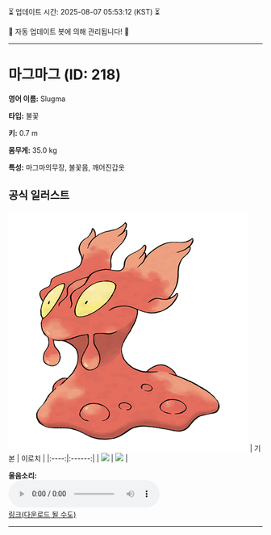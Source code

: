 
⏳ 업데이트 시간: 2025-08-07 05:53:12 (KST) ⏳

🤖 자동 업데이트 봇에 의해 관리됩니다! 🤖

---

# 마그마그 (ID: 218)
**영어 이름:** Slugma

**타입:** 불꽃

**키:** 0.7 m

**몸무게:** 35.0 kg

**특성:** 마그마의무장, 불꽃몸, 깨어진갑옷

## 공식 일러스트
![](https://raw.githubusercontent.com/PokeAPI/sprites/master/sprites/pokemon/other/official-artwork/218.png)
| 기본 | 이로치 |
|:----:|:------:|
| <img src="http://play.pokemonshowdown.com/sprites/ani/slugma.gif" width="200"> | <img src="http://play.pokemonshowdown.com/sprites/ani-shiny/slugma.gif" width="200"> |

**울음소리:**<br><audio controls src="https://raw.githubusercontent.com/PokeAPI/cries/main/cries/pokemon/latest/218.ogg"></audio><br> [링크(다운로드 될 수도)](https://raw.githubusercontent.com/PokeAPI/cries/main/cries/pokemon/latest/218.ogg)


---
